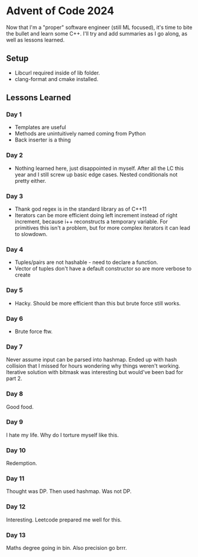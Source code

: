 # Advent of Code 2024

Now that I'm a "proper" software engineer (still ML focused), it's time to bite the bullet and learn some C++. I'll try and add summaries as I go along, as well as lessons learned.

## Setup

- Libcurl required inside of lib folder.
- clang-format and cmake installed.

## Lessons Learned

### Day 1

- Templates are useful
- Methods are unintuitively named coming from Python
- Back inserter is a thing

### Day 2

- Nothing learned here, just disappointed in myself. After all the LC this year and I still screw up basic edge cases. Nested conditionals not pretty either.

### Day 3

- Thank god regex is in the standard library as of C++11
- Iterators can be more efficient doing left increment instead of right increment, because i++ reconstructs a temporary variable. For primitives this isn't a problem, but for more complex iterators it can lead to slowdown.

### Day 4

- Tuples/pairs are not hashable - need to declare a function.
- Vector of tuples don't have a default constructor so are more verbose to create


### Day 5

- Hacky. Should be more efficient than this but brute force still works.

### Day 6

- Brute force ftw.

### Day 7

Never assume input can be parsed into hashmap. Ended up with hash collision that I missed for hours wondering why things weren't working. Iterative solution with bitmask was interesting but would've been bad for part 2.


### Day 8

Good food.

### Day 9

I hate my life. Why do I torture myself like this.

### Day 10

Redemption.

### Day 11

Thought was DP. Then used hashmap. Was not DP.

### Day 12

Interesting. Leetcode prepared me well for this.

### Day 13

Maths degree going in bin. Also precision go brrr.